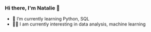 ### Hi there, I'm Natalie 👋
- 🌱 I’m currently learning Python, SQL
- 👩‍🎓 I am currently interesting in data analysis, machine learning
